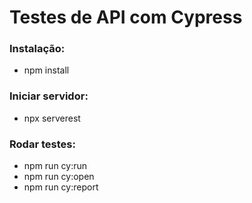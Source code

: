# Testes de API com Cypress

### Instalação:
- npm install

### Iniciar servidor:
- npx serverest

### Rodar testes:
- npm run cy:run
- npm run cy:open
- npm run cy:report

